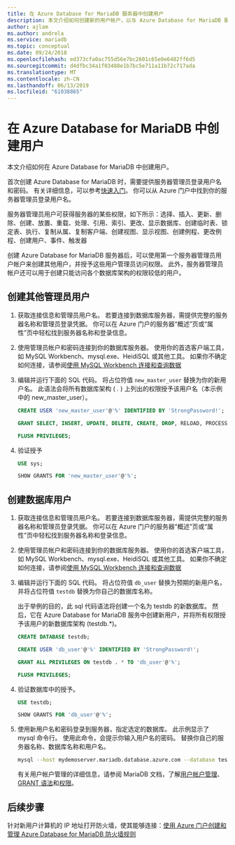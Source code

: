 ```yaml
---
title: 在 Azure Database for MariaDB 服务器中创建用户
description: 本文介绍如何创建新的用户帐户，以与 Azure Database for MariaDB 服务器进行交互。
author: ajlam
ms.author: andrela
ms.service: mariadb
ms.topic: conceptual
ms.date: 09/24/2018
ms.openlocfilehash: ed373cfa0ac755d56e7bc2601c65e0e6482ff6d5
ms.sourcegitcommit: d4dfbc34a1f03488e1b7bc5e711a11b72c717ada
ms.translationtype: MT
ms.contentlocale: zh-CN
ms.lasthandoff: 06/13/2019
ms.locfileid: "61038865"
---
```

# <a name="create-users-in-azure-database-for-mariadb"></a>在 Azure Database for MariaDB 中创建用户 
本文介绍如何在 Azure Database for MariaDB 中创建用户。

首次创建 Azure Database for MariaDB 时，需要提供服务器管理员登录用户名和密码。 有关详细信息，可以参考[快速入门](quickstart-create-mariadb-server-database-using-azure-portal.md)。 你可以从 Azure 门户中找到你的服务器管理员登录用户名。

服务器管理员用户可获得服务器的某些权限，如下所示：选择、插入、更新、删除、创建、放置、重载、处理、引用、索引、更改、显示数据库、创建临时表、锁定表、执行、复制从属、复制客户端、创建视图、显示视图、创建例程、更改例程、创建用户、事件、触发器

创建 Azure Database for MariaDB 服务器后，可以使用第一个服务器管理员用户帐户来创建其他用户，并授予这些用户管理员访问权限。 此外，服务器管理员帐户还可以用于创建只能访问各个数据库架构的权限较低的用户。

## <a name="create-additional-admin-users"></a>创建其他管理员用户
1. 获取连接信息和管理员用户名。
   若要连接到数据库服务器，需提供完整的服务器名称和管理员登录凭据。 你可以在 Azure 门户的服务器“概述”页或“属性”页中轻松找到服务器名称和登录信息。   

2. 使用管理员帐户和密码连接到你的数据库服务器。 使用你的首选客户端工具，如 MySQL Workbench、mysql.exe、HeidiSQL 或其他工具。 
   如果你不确定如何连接，请参阅[使用 MySQL Workbench 连接和查询数据](./connect-workbench.md)

3. 编辑并运行下面的 SQL 代码。 将占位符值 `new_master_user` 替换为你的新用户名。 此语法会将所有数据库架构 ( *.* ) 上列出的权限授予该用户名（本示例中的 new_master_user）。 

   ```sql
   CREATE USER 'new_master_user'@'%' IDENTIFIED BY 'StrongPassword!';
   
   GRANT SELECT, INSERT, UPDATE, DELETE, CREATE, DROP, RELOAD, PROCESS, REFERENCES, INDEX, ALTER, SHOW DATABASES, CREATE TEMPORARY TABLES, LOCK TABLES, EXECUTE, REPLICATION SLAVE, REPLICATION CLIENT, CREATE VIEW, SHOW VIEW, CREATE ROUTINE, ALTER ROUTINE, CREATE USER, EVENT, TRIGGER ON *.* TO 'new_master_user'@'%' WITH GRANT OPTION; 
   
   FLUSH PRIVILEGES;
   ```

4. 验证授予 
   ```sql
   USE sys;
   
   SHOW GRANTS FOR 'new_master_user'@'%';
   ```

## <a name="create-database-users"></a>创建数据库用户

1. 获取连接信息和管理员用户名。
   若要连接到数据库服务器，需提供完整的服务器名称和管理员登录凭据。 你可以在 Azure 门户的服务器“概述”页或“属性”页中轻松找到服务器名称和登录信息。   

2. 使用管理员帐户和密码连接到你的数据库服务器。 使用你的首选客户端工具，如 MySQL Workbench、mysql.exe、HeidiSQL 或其他工具。 
   如果你不确定如何连接，请参阅[使用 MySQL Workbench 连接和查询数据](./connect-workbench.md)

3. 编辑并运行下面的 SQL 代码。 将占位符值 `db_user` 替换为预期的新用户名，并将占位符值 `testdb` 替换为你自己的数据库名称。

   出于举例的目的，此 sql 代码语法将创建一个名为 testdb 的新数据库。 然后，它在 Azure Database for MariaDB 服务中创建新用户，并将所有权限授予该用户的新数据库架构 (testdb.\*)。 

   ```sql
   CREATE DATABASE testdb;
   
   CREATE USER 'db_user'@'%' IDENTIFIED BY 'StrongPassword!';
   
   GRANT ALL PRIVILEGES ON testdb . * TO 'db_user'@'%';
   
   FLUSH PRIVILEGES;
   ```

4. 验证数据库中的授予。
   ```sql
   USE testdb;
   
   SHOW GRANTS FOR 'db_user'@'%';
   ```

5. 使用新用户名和密码登录到服务器，指定选定的数据库。 此示例显示了 mysql 命令行。 使用此命令，会提示你输入用户名的密码。 替换你自己的服务器名称、数据库名称和用户名。

   ```bash
   mysql --host mydemoserver.mariadb.database.azure.com --database testdb --user db_user@mydemoserver -p
   ```
   有关用户帐户管理的详细信息，请参阅 MariaDB 文档，了解[用户帐户管理](https://mariadb.com/kb/en/library/user-account-management/)、[GRANT 语法](https://mariadb.com/kb/en/library/grant/)和[权限](https://mariadb.com/kb/en/library/grant/#privilege-levels)。

## <a name="next-steps"></a>后续步骤
针对新用户计算机的 IP 地址打开防火墙，使其能够连接：[使用 Azure 门户创建和管理 Azure Database for MariaDB 防火墙规则](howto-manage-firewall-portal.md)  

<!--or [Azure CLI](howto-manage-firewall-using-cli.md).-->
